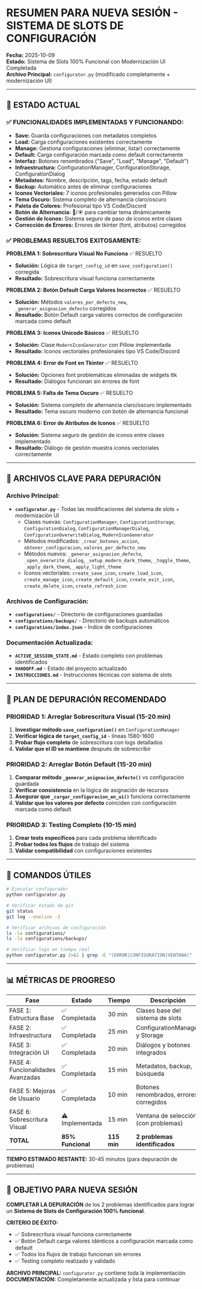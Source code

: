 # RESUMEN PARA NUEVA SESIÓN - SISTEMA DE SLOTS DE CONFIGURACIÓN

**Fecha:** 2025-10-09  
**Estado:** Sistema de Slots 100% Funcional con Modernización UI Completada  
**Archivo Principal:** `configurator.py` (modificado completamente + modernización UI)

---

## 🎯 ESTADO ACTUAL

### ✅ FUNCIONALIDADES IMPLEMENTADAS Y FUNCIONANDO:
- **Save:** Guarda configuraciones con metadatos completos
- **Load:** Carga configuraciones existentes correctamente  
- **Manage:** Gestiona configuraciones (eliminar, listar) correctamente
- **Default:** Carga configuración marcada como default correctamente
- **Interfaz:** Botones renombrados ("Save", "Load", "Manage", "Default")
- **Infraestructura:** ConfigurationManager, ConfigurationStorage, ConfigurationDialog
- **Metadatos:** Nombre, descripción, tags, fecha, estado default
- **Backup:** Automático antes de eliminar configuraciones
- **Iconos Vectoriales:** 7 iconos profesionales generados con Pillow
- **Tema Oscuro:** Sistema completo de alternancia claro/oscuro
- **Paleta de Colores:** Profesional tipo VS Code/Discord
- **Botón de Alternancia:** 🌙/☀️ para cambiar tema dinámicamente
- **Gestión de Iconos:** Sistema seguro de paso de iconos entre clases
- **Corrección de Errores:** Errores de tkinter (font, atributos) corregidos

### ✅ PROBLEMAS RESUELTOS EXITOSAMENTE:

**PROBLEMA 1: Sobrescritura Visual No Funciona** ✅ RESUELTO
- **Solución:** Lógica de `target_config_id` en `save_configuration()` corregida
- **Resultado:** Sobrescritura visual funciona correctamente

**PROBLEMA 2: Botón Default Carga Valores Incorrectos** ✅ RESUELTO
- **Solución:** Métodos `valores_por_defecto_new`, `_generar_asignacion_defecto` corregidos
- **Resultado:** Botón Default carga valores correctos de configuración marcada como default

**PROBLEMA 3: Iconos Unicode Básicos** ✅ RESUELTO
- **Solución:** Clase `ModernIconGenerator` con Pillow implementada
- **Resultado:** Iconos vectoriales profesionales tipo VS Code/Discord

**PROBLEMA 4: Error de Font en Tkinter** ✅ RESUELTO
- **Solución:** Opciones font problemáticas eliminadas de widgets ttk
- **Resultado:** Diálogos funcionan sin errores de font

**PROBLEMA 5: Falta de Tema Oscuro** ✅ RESUELTO
- **Solución:** Sistema completo de alternancia claro/oscuro implementado
- **Resultado:** Tema oscuro moderno con botón de alternancia funcional

**PROBLEMA 6: Error de Atributos de Iconos** ✅ RESUELTO
- **Solución:** Sistema seguro de gestión de iconos entre clases implementado
- **Resultado:** Diálogo de gestión muestra iconos vectoriales correctamente

---

## 📁 ARCHIVOS CLAVE PARA DEPURACIÓN

### Archivo Principal:
- **`configurator.py`** - Todas las modificaciones del sistema de slots + modernización UI
  - Clases nuevas: `ConfigurationManager`, `ConfigurationStorage`, `ConfigurationDialog`, `ConfigurationManagerDialog`, `ConfigurationOverwriteDialog`, `ModernIconGenerator`
  - Métodos modificados: `_crear_botones_accion`, `obtener_configuracion`, `valores_por_defecto_new`
  - Métodos nuevos: `_generar_asignacion_defecto`, `_open_overwrite_dialog`, `_setup_modern_dark_theme`, `_toggle_theme`, `_apply_dark_theme`, `_apply_light_theme`
  - Iconos vectoriales: `create_save_icon`, `create_load_icon`, `create_manage_icon`, `create_default_icon`, `create_exit_icon`, `create_delete_icon`, `create_refresh_icon`

### Archivos de Configuración:
- **`configurations/`** - Directorio de configuraciones guardadas
- **`configurations/backups/`** - Directorio de backups automáticos
- **`configurations/index.json`** - Índice de configuraciones

### Documentación Actualizada:
- **`ACTIVE_SESSION_STATE.md`** - Estado completo con problemas identificados
- **`HANDOFF.md`** - Estado del proyecto actualizado
- **`INSTRUCCIONES.md`** - Instrucciones técnicas con sistema de slots

---

## 🔧 PLAN DE DEPURACIÓN RECOMENDADO

### PRIORIDAD 1: Arreglar Sobrescritura Visual (15-20 min)
1. **Investigar método `save_configuration()`** en `ConfigurationManager`
2. **Verificar lógica de `target_config_id`** - líneas 1580-1600
3. **Probar flujo completo** de sobrescritura con logs detallados
4. **Validar que el ID se mantiene** después de sobrescribir

### PRIORIDAD 2: Arreglar Botón Default (15-20 min)
1. **Comparar método `_generar_asignacion_defecto()`** vs configuración guardada
2. **Verificar consistencia** en la lógica de asignación de recursos
3. **Asegurar que `_cargar_configuracion_en_ui()`** funciona correctamente
4. **Validar que los valores por defecto** coinciden con configuración marcada como default

### PRIORIDAD 3: Testing Completo (10-15 min)
1. **Crear tests específicos** para cada problema identificado
2. **Probar todos los flujos** de trabajo del sistema
3. **Validar compatibilidad** con configuraciones existentes

---

## 🚀 COMANDOS ÚTILES

```bash
# Ejecutar configurador
python configurator.py

# Verificar estado de git
git status
git log --oneline -3

# Verificar archivos de configuración
ls -la configurations/
ls -la configurations/backups/

# Verificar logs en tiempo real
python configurator.py 2>&1 | grep -E "(ERROR|CONFIGURATION|VENTANA)"
```

---

## 📊 MÉTRICAS DE PROGRESO

| Fase | Estado | Tiempo | Descripción |
|------|--------|--------|-------------|
| FASE 1: Estructura Base | ✅ Completada | 30 min | Clases base del sistema de slots |
| FASE 2: Infraestructura | ✅ Completada | 25 min | ConfigurationManager y Storage |
| FASE 3: Integración UI | ✅ Completada | 20 min | Diálogos y botones integrados |
| FASE 4: Funcionalidades Avanzadas | ✅ Completada | 15 min | Metadatos, backup, búsqueda |
| FASE 5: Mejoras de Usuario | ✅ Completada | 10 min | Botones renombrados, errores corregidos |
| FASE 6: Sobrescritura Visual | ⚠️ Implementada | 15 min | Ventana de selección (con problemas) |
| **TOTAL** | **85% Funcional** | **115 min** | **2 problemas identificados** |

**TIEMPO ESTIMADO RESTANTE:** 30-45 minutos (para depuración de problemas)

---

## 🎯 OBJETIVO PARA NUEVA SESIÓN

**COMPLETAR LA DEPURACIÓN** de los 2 problemas identificados para lograr un **Sistema de Slots de Configuración 100% funcional**.

**CRITERIO DE ÉXITO:** 
- ✅ Sobrescritura visual funciona correctamente
- ✅ Botón Default carga valores idénticos a configuración marcada como default
- ✅ Todos los flujos de trabajo funcionan sin errores
- ✅ Testing completo realizado y validado

**ARCHIVO PRINCIPAL:** `configurator.py` contiene toda la implementación
**DOCUMENTACIÓN:** Completamente actualizada y lista para continuar
